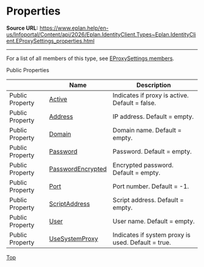 # Properties

**Source URL:** https://www.eplan.help/en-us/Infoportal/Content/api/2026/Eplan.IdentityClient.Types~Eplan.IdentityClient.EProxySettings_properties.html

---

For a list of all members of this type, see [EProxySettings members](Eplan.IdentityClient.Types~Eplan.IdentityClient.EProxySettings_members.html).

Public Properties

|  | Name | Description |
| --- | --- | --- |
| Public Property | [Active](Eplan.IdentityClient.Types~Eplan.IdentityClient.EProxySettings~Active.html) | Indicates if proxy is active. Default = false. |
| Public Property | [Address](Eplan.IdentityClient.Types~Eplan.IdentityClient.EProxySettings~Address.html) | IP address. Default = empty. |
| Public Property | [Domain](Eplan.IdentityClient.Types~Eplan.IdentityClient.EProxySettings~Domain.html) | Domain name. Default = empty. |
| Public Property | [Password](Eplan.IdentityClient.Types~Eplan.IdentityClient.EProxySettings~Password.html) | Password. Default = empty. |
| Public Property | [PasswordEncrypted](Eplan.IdentityClient.Types~Eplan.IdentityClient.EProxySettings~PasswordEncrypted.html) | Encrypted password. Default = empty. |
| Public Property | [Port](Eplan.IdentityClient.Types~Eplan.IdentityClient.EProxySettings~Port.html) | Port number. Default = -1. |
| Public Property | [ScriptAddress](Eplan.IdentityClient.Types~Eplan.IdentityClient.EProxySettings~ScriptAddress.html) | Script address. Default = empty. |
| Public Property | [User](Eplan.IdentityClient.Types~Eplan.IdentityClient.EProxySettings~User.html) | User name. Default = empty. |
| Public Property | [UseSystemProxy](Eplan.IdentityClient.Types~Eplan.IdentityClient.EProxySettings~UseSystemProxy.html) | Indicates if system proxy is used. Default = true. |

[Top](#top)
